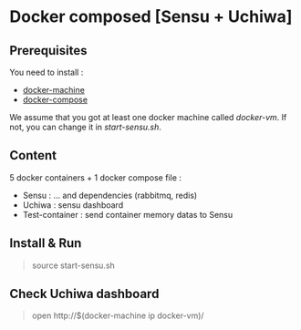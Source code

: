 # Docker composed [Sensu + Uchiwa]

## Prerequisites

You need to install :

- [docker-machine](https://docs.docker.com/machine/install-machine/)
- [docker-compose](https://docs.docker.com/compose/install/)

We assume that you got at least one docker machine called _docker-vm_. If not, you can change it in _start-sensu.sh_.

## Content

5 docker containers + 1 docker compose file :

- Sensu : ... and dependencies (rabbitmq, redis)
- Uchiwa : sensu dashboard
- Test-container : send container memory datas to Sensu

## Install & Run

> source start-sensu.sh

## Check Uchiwa dashboard

> open http://$(docker-machine ip docker-vm)/